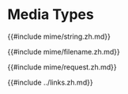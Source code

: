 # Media Types

{{#include mime/string.zh.md}}

{{#include mime/filename.zh.md}}

{{#include mime/request.zh.md}}

{{#include ../links.zh.md}}
